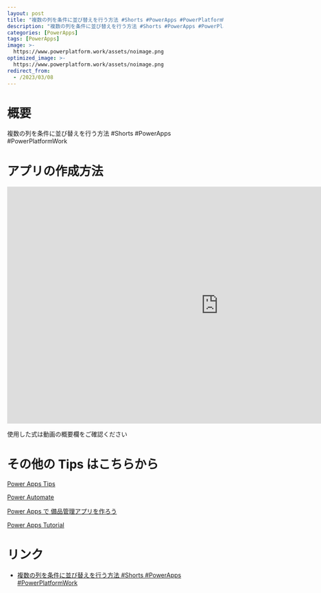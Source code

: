 ```yaml
---
layout: post
title: "複数の列を条件に並び替えを行う方法 #Shorts #PowerApps #PowerPlatformWork"
description: "複数の列を条件に並び替えを行う方法 #Shorts #PowerApps #PowerPlatformWorkを動画で分かりやすく解説"
categories: [PowerApps]
tags: [PowerApps]
image: >-
  https://www.powerplatform.work/assets/noimage.png
optimized_image: >-
  https://www.powerplatform.work/assets/noimage.png
redirect_from:
  - /2023/03/08
---
```



#  概要

複数の列を条件に並び替えを行う方法 #Shorts #PowerApps #PowerPlatformWork


# アプリの作成方法

<iframe width="983" height="553" src="https://www.youtube.com/embed/zaqk_kKSbZY" title="YouTube video player" frameborder="0" allow="accelerometer; autoplay; clipboard-write; encrypted-media; gyroscope; picture-in-picture" allowfullscreen></iframe>


使用した式は動画の概要欄をご確認ください


# その他の Tips はこちらから

[Power Apps Tips](https://www.youtube.com/watch?v=VrAQf3JQ7yM&list=PLVhFi1fb3DqakSLVMn22DDcySXh9jtzi- )


[Power Automate](https://www.youtube.com/watch?v=-YnJYT0ASEM&list=PLVhFi1fb3Dqbzic6GieqnLFgD3aTj-eHA)


[Power Apps で 備品管理アプリを作ろう](https://www.youtube.com/playlist?list=PLVhFi1fb3DqZM3HKb8Hea6XEL96990Fyn)


[Power Apps Tutorial](https://www.youtube.com/playlist?list=PLVhFi1fb3DqalxpL974VvAJvV4iWoSbe_)


# リンク


- [複数の列を条件に並び替えを行う方法 #Shorts #PowerApps #PowerPlatformWork](https://www.youtube.com/watch?v=zaqk_kKSbZY)


